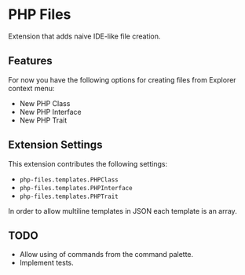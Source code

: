 # PHP Files

Extension that adds naive IDE-like file creation.

## Features

For now you have the following options for creating files from Explorer context menu:

- New PHP Class
- New PHP Interface
- New PHP Trait

## Extension Settings

This extension contributes the following settings:

* `php-files.templates.PHPClass`
* `php-files.templates.PHPInterface`
* `php-files.templates.PHPTrait`

In order to allow multiline templates in JSON each template is an array.

## TODO

- Allow using of commands from the command palette.
- Implement tests.
